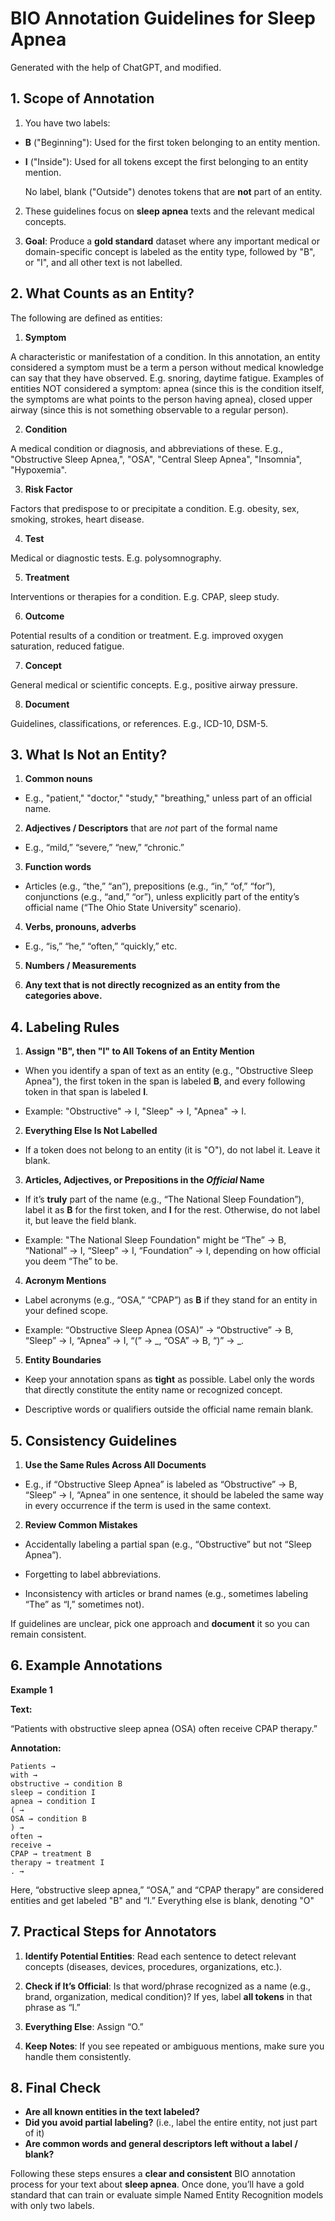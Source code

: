 # BIO Annotation Guidelines for Sleep Apnea

Generated with the help of ChatGPT, and modified.

## 1. Scope of Annotation
1. You have two labels:
- **B** ("Beginning"): Used for the first token belonging to an entity mention.
- **I** ("Inside"): Used for all tokens except the first belonging to an entity mention.

    No label, blank ("Outside") denotes tokens that are **not** part of an entity.

2. These guidelines focus on **sleep apnea** texts and the relevant medical concepts.

3. **Goal**: Produce a **gold standard** dataset where any important medical or domain-specific concept is labeled as the entity type, followed by "B", or "I", and all other text is not labelled.


## **2. What Counts as an Entity?**

The following are defined as entities:

1. **Symptom**

A characteristic or manifestation of a condition. In this annotation, an entity considered a symptom must be a term a person without medical knowledge can say that they have observed.  E.g. snoring, daytime fatigue. Examples of entities NOT considered a symptom: apnea (since this is the condition itself, the symptoms are what points to the person having apnea), closed upper airway (since this is not something observable to a regular person).

2. **Condition**

A medical condition or diagnosis, and abbreviations of these. E.g., "Obstructive Sleep Apnea,", "OSA", "Central Sleep Apnea", "Insomnia", "Hypoxemia". 

3. **Risk Factor**

Factors that predispose to or precipitate a condition. E.g. obesity, sex, smoking, strokes, heart disease.

4. **Test**

Medical or diagnostic tests. E.g. polysomnography.

5. **Treatment**

Interventions or therapies for a condition. E.g. CPAP, sleep study.

6. **Outcome**

Potential results of a condition or treatment. E.g. improved oxygen saturation, reduced fatigue.

7. **Concept**

General medical or scientific concepts. E.g., positive airway pressure.

8. **Document**

Guidelines, classifications, or references. E.g., ICD-10, DSM-5.

## **3. What Is Not an Entity?**

1. **Common nouns**

- E.g., "patient," "doctor," "study," "breathing," unless part of an official name.

2. **Adjectives / Descriptors** that are _not_ part of the formal name

- E.g., “mild,” “severe,” “new,” “chronic.”

3. **Function words**

- Articles (e.g., “the,” “an”), prepositions (e.g., “in,” “of,” “for”), conjunctions (e.g., “and,” “or”), unless explicitly part of the entity’s official name (“The Ohio State University” scenario).

4. **Verbs, pronouns, adverbs**

- E.g., “is,” “he,” “often,” “quickly,” etc.

5. **Numbers / Measurements**

6. **Any text that is not directly recognized as an entity from the categories above.**

## **4. Labeling Rules**

1. **Assign "B", then "I" to All Tokens of an Entity Mention**

- When you identify a span of text as an entity (e.g., "Obstructive Sleep Apnea"), the first token in the span is labeled **B**, and every following token in that span is labeled **I**.

- Example: "Obstructive" → I, "Sleep" → I, "Apnea" → I.

2. **Everything Else Is Not Labelled**

- If a token does not belong to an entity (it is "O"), do not label it. Leave it blank.

3. **Articles, Adjectives, or Prepositions in the _Official_ Name**

- If it’s **truly** part of the name (e.g., “The National Sleep Foundation”), label it as **B** for the first token, and **I** for the rest. Otherwise, do not label it, but leave the field blank.

- Example: "The National Sleep Foundation" might be “The” → B, “National” → I, “Sleep” → I, “Foundation” → I, depending on how official you deem “The” to be.

4. **Acronym Mentions**

- Label acronyms (e.g., “OSA,” “CPAP”) as **B** if they stand for an entity in your defined scope.

- Example: “Obstructive Sleep Apnea (OSA)” → “Obstructive” → B, “Sleep” → I, “Apnea” → I, “(” → _, “OSA” → B, “)” → _.

5. **Entity Boundaries**

- Keep your annotation spans as **tight** as possible. Label only the words that directly constitute the entity name or recognized concept.

- Descriptive words or qualifiers outside the official name remain blank.


## **5. Consistency Guidelines**

1. **Use the Same Rules Across All Documents**

- E.g., if “Obstructive Sleep Apnea” is labeled as “Obstructive” → B, “Sleep” → I, “Apnea” in one sentence, it should be labeled the same way in every occurrence if the term is used in the same context.

2. **Review Common Mistakes**

- Accidentally labeling a partial span (e.g., “Obstructive” but not “Sleep Apnea”).

- Forgetting to label abbreviations.

- Inconsistency with articles or brand names (e.g., sometimes labeling “The” as “I,” sometimes not).

If guidelines are unclear, pick one approach and **document** it so you can remain consistent.

## **6. Example Annotations**



**Example 1**

**Text:**

“Patients with obstructive sleep apnea (OSA) often receive CPAP therapy.”

**Annotation:**
```
Patients →
with →
obstructive → condition B
sleep → condition I
apnea → condition I
( →
OSA → condition B
) →
often →
receive → 
CPAP → treatment B
therapy → treatment I
. → 
```

Here, “obstructive sleep apnea,” “OSA,” and “CPAP therapy” are considered entities and get labeled "B" and “I.” Everything else is blank, denoting "O"


## **7. Practical Steps for Annotators**

1. **Identify Potential Entities**: Read each sentence to detect relevant concepts (diseases, devices, procedures, organizations, etc.).

2. **Check if It’s Official**: Is that word/phrase recognized as a name (e.g., brand, organization, medical condition)? If yes, label **all tokens** in that phrase as “I.”

3. **Everything Else**: Assign “O.”

4. **Keep Notes**: If you see repeated or ambiguous mentions, make sure you handle them consistently.


## **8. Final Check**

- **Are all known entities in the text labeled?**
- **Did you avoid partial labeling?** (i.e., label the entire entity, not just part of it)
- **Are common words and general descriptors left without a label / blank?**

Following these steps ensures a **clear and consistent** BIO annotation process for your text about **sleep apnea**. Once done, you’ll have a gold standard that can train or evaluate simple Named Entity Recognition models with only two labels.
